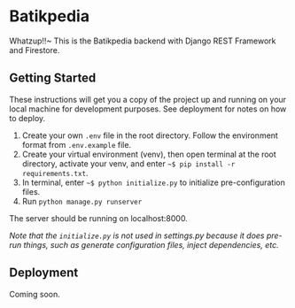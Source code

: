 # Batikpedia
Whatzup!!~ This is the Batikpedia backend with Django REST Framework and Firestore.

## Getting Started
These instructions will get you a copy of the project up and running on your local machine for development purposes. See deployment for notes on how to deploy.
1. Create your own `.env` file in the root directory. Follow the environment format from `.env.example` file.
2. Create your virtual environment (venv), then open terminal at the root directory, activate your venv, and enter `~$ pip install -r requirements.txt`.
3. In terminal, enter `~$ python initialize.py` to initialize pre-configuration files.
4. Run `python manage.py runserver`

The server should be running on localhost:8000.

*Note that the `initialize.py` is not used in settings.py because it does pre-run things, such as generate configuration files, inject dependencies, etc.*

## Deployment
Coming soon.